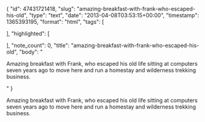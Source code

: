 {
  "id": 47431721418,
  "slug": "amazing-breakfast-with-frank-who-escaped-his-old",
  "type": "text",
  "date": "2013-04-08T03:53:15+00:00",
  "timestamp": 1365393195,
  "format": "html",
  "tags": [

  ],
  "highlighted": [

  ],
  "note_count": 0,
  "title": "amazing-breakfast-with-frank-who-escaped-his-old",
  "body": "<p>Amazing breakfast with Frank, who escaped his old life sitting at computers seven years ago to move here and run a homestay and wilderness trekking business.</p>"
}

<p>Amazing breakfast with Frank, who escaped his old life sitting at computers seven years ago to move here and run a homestay and wilderness trekking business.</p>